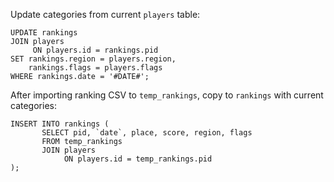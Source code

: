 Update categories from current `players` table:

```
UPDATE rankings
JOIN players
     ON players.id = rankings.pid
SET rankings.region = players.region,
    rankings.flags = players.flags
WHERE rankings.date = '#DATE#';
```

After importing ranking CSV to `temp_rankings`, copy to `rankings` with current categories:

```
INSERT INTO rankings (
       SELECT pid, `date`, place, score, region, flags
       FROM temp_rankings
       JOIN players
            ON players.id = temp_rankings.pid
);
```
